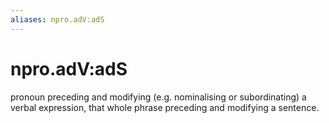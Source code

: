 ```yaml
---
aliases: npro.adV:adS
---
```

# npro.adV:adS

pronoun preceding and modifying (e.g. nominalising or subordinating) a verbal expression, that whole phrase preceding and modifying a sentence.